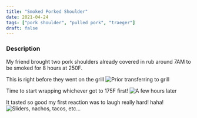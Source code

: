 ```yaml
---
title: "Smoked Porked Shoulder"
date: 2021-04-24
tags: ["pork shoulder", "pulled pork", "traeger"]
draft: false
---
```


### Description

My friend brought two pork shoulders already covered in rub around 7AM to be smoked for 8 hours at 250F.

This is right before they went on the grill
![Prior transferring to grill](/images/prior.jpg "Rubbed up!")

Time to start wrapping whichever got to 175F first!
![A few hours later](/images/fewhourslater.jpg "Tasty!")

It tasted so good my first reaction was to laugh really hard! haha!
![Sliders, nachos, tacos, etc...](/images/anafternoonlater.jpg "So delicious!")